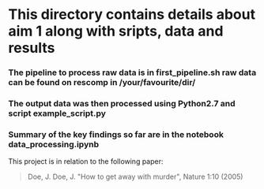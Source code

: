 # This directory contains details about aim 1 along with sripts, data and results

### The pipeline to process raw data is in first_pipeline.sh raw data can be found on rescomp in /your/favourite/dir/

### The output data was then processed using Python2.7 and script example_script.py

### Summary of the key findings so far are in the notebook data_processing.ipynb

This project is in relation to the following paper:

> Doe, J. Doe, J. "How to get away with murder", Nature 1:10 (2005)
